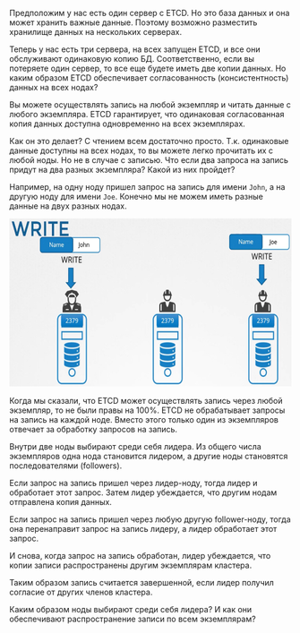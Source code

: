 Предположим у нас есть один сервер с ETCD. Но это база данных и она может хранить важные данные. Поэтому возможно разместить хранилище данных на нескольких серверах.

Теперь у нас есть три сервера, на всех запущен ETCD, и все они обслуживают одинаковую копию БД. Соответственно, если вы потеряете один сервер, то все еще будете иметь две копии данных. Но каким образом ETCD обеспечивает согласованность (консистентность) данных на всех нодах?

Вы можете осуществлять запись на любой экземпляр и читать данные с любого экземпляра. ETCD гарантирует, что одинаковая согласованная копия данных доступна одновременно на всех экземплярах.

Как он это делает? С чтением всем достаточно просто. Т.к. одинаковые данные доступны на всех нодах, то вы можете легко прочитать их с любой ноды. Но не в случае с записью. Что если два запроса на запись придут на два разных экземпляра? Какой из них пройдет?

Например, на одну ноду пришел запрос на запись для имени `John`, а на другую ноду для имени `Joe`. Конечно мы не можем иметь разные данные на двух разных нодах.

<img src="image-3.png" width="600" height="300"><br>

Когда мы сказали, что ETCD может осуществлять запись через любой экземпляр, то не были правы на 100%. ETCD не обрабатывает запросы на запись на каждой ноде. Вместо этого только один из экземпляров отвечает за обработку запросов на запись.

Внутри две ноды выбирают среди себя лидера. Из общего числа экземпляров одна нода становится лидером, а другие ноды становятся последователями (followers).

Если запрос на запись пришел через лидер-ноду, тогда лидер и обработает этот запрос. Затем лидер убеждается, что другим нодам отправлена копия данных.

Если запрос на запись пришел через любую другую follower-ноду, тогда она перенаправит запрос на запись лидеру, а лидер обработает этот запрос.

И снова, когда запрос на запись обработан, лидер убеждается, что копии записи распространены другим экземплярам кластера.

Таким образом запись считается завершенной, если лидер получил согласие от других членов кластера.

Каким образом ноды выбирают среди себя лидера? И как они обеспечивают распространение записи по всем экземплярам?

